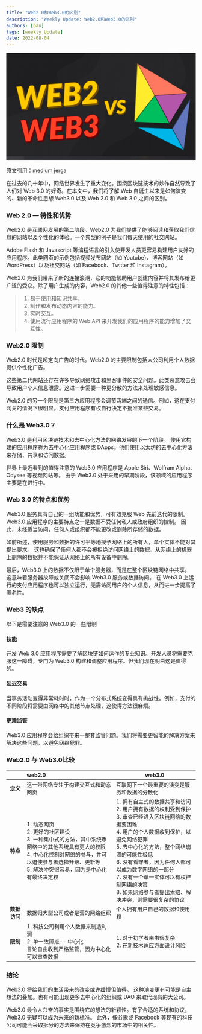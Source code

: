 ```yaml
---
title: "Web2.0和Web3.0的区别"
description: "Weekly Update: Web2.0和Web3.0的区别"
authors: [ban]
tags: [weekly Update]
date: 2022-08-04
---
```


![img.png](img.png)

原文引用：[medium jerga](https://medium.com/eincode/differences-between-web-2-0-and-web-3-0-dcc045b07eef)

在过去的几十年中，网络世界发生了重大变化。围绕区块链技术的炒作自然导致了人们对 Web 3.0 的好奇。在本文中，我们将了解 Web 自诞生以来是如何演变的、新的革命性思想 Web3.0 以及 Web 2.0 和 Web 3.0 之间的区别。

### Web 2.0 — 特性和优势
Web2.0 是互联网发展的第二阶段。Web2.0 为我们提供了能够阅读和获取我们信息的网站以及个性化的体验。一个典型的例子是我们每天使用的社交网站。

Adobe Flash 和 Javascript 等编程语言的引入使开发人员更容易构建用户友好的应用程序。此类网页的示例包括视频发布网站（如 Youtube）、博客网站（如 WordPress）以及社交网站（如 Facebook、Twitter 和 Instagram）。

Web2.0 为我们带来了新的连接浪潮，它的功能帮助用户创建内容并将其发布给更广泛的受众。除了用户生成的内容，Web2.0 的其他一些值得注意的特性包括：

>1. 易于使用和知识共享。
>2. 制作和发布动态内容的能力。 
>3. 实时交互。 
>4. 使用流行应用程序的 Web API 来开发我们的应用程序的能力增加了交互性。

### Web2.0 限制
Web2.0 时代是超定向广告的时代。Web2.0 的主要限制包括大公司利用个人数据提供个性化广告。

这些第二代网站还存在许多导致网络攻击和黑客事件的安全问题。此类恶意攻击会导致用户个人信息泄露。这进一步需要一种更分散的方法来处理敏感信息。

Web2.0 的另一个限制是第三方应用程序会调节两端之间的通信。例如，这在支付网关的情况下很明显。支付应用程序有权自行决定不批准某些交易。

### 什么是 Web3.0？
Web3.0 是利用区块链技术和去中心化方法的网络发展的下一个阶段。
使用它构建的应用程序称为去中心化应用程序或 DApps。他们使用以太坊的去中心化方法来存储、共享和访问数据。

世界上最近看到的值得注意的 Web3.0 应用程序是 Apple Siri、Wolfram Alpha、Odysee 等视频网站等。
由于 Web3.0 处于采用的早期阶段，该领域的应用程序主要是在进行中。

### Web 3.0 的特点和优势
Web3.0 服务具有自己的一组功能和优势，可有效克服 Web 先前迭代的限制。
Web3.0 应用程序的主要特点之一是数据不受任何私人或政府组织的控制。
因此，未经适当访问，任何人或组织都不能更改或删除所存储的数据。

如前所述，使用服务和数据的许可平等地授予网络上的所有人，单个实体不能对其提出要求。
这也确保了任何人都不会被拒绝访问网络上的数据。从网络上的机器上删除的数据并不能保证从网络上的所有设备中删除。

最后，Web3.0 上的数据不仅限于单个服务器，而是在整个区块链网络中共享。
这意味着服务器故障或关闭不会影响 Web3.0 服务或数据访问。
在 Web3.0 上运行的支付应用程序也可以独立运行，无需访问用户的个人信息，从而进一步提高了匿名性。

### Web3 的缺点
以下是需要注意的 Web3.0 的一些限制

#### 技能
开发 Web 3.0 应用程序需要了解区块链如何运作的专业知识。开发人员将需要克服这一障碍，专门为 Web3.0 构建和调整应用程序。但我们现在明白这是值得的。

#### 延迟交易
当事务活动变得非常耗时时，作为一个分布式系统变得具有挑战性。例如，支付的不同阶段将需要由网络中的其他节点处理，这使得方法很麻烦。

#### 更难监管
Web3.0 应用程序会给组织带来一整套监管问题。我们将需要更智能的解决方案来解决这些问题，以避免网络犯罪。

### Web2.0 与 Web3.0比较

|            | web2.0                                                                                                                          | web3.0                                                                                                                                                                                                             |
|:----------:|:--------------------------------------------------------------------------------------------------------------------------------|--------------------------------------------------------------------------------------------------------------------------------------------------------------------------------------------------------------------|
|   **定义**   | 这一带网络专注于构建交互式和动态网页                                                                                                              | 互联网下一个最重要的演变是服务和数据的分散化                                                                                                                                                                                             |
|   **特点**   | 1. 动态网页<br/>  2. 更好的社区建设<br/> 3. 一种集中式的方法，其中系统币网络中的其他系统具有更大的权限<br/> 4. 中心化控制对网络的参与，并可以迫使参与者选择升级、更新等<br/>5. 解决冲突很容易，因为是中心化有最终决定权 | 1. 拥有自主式的数据共享和访问<br/>2. 用户拥有数据的权利受到保护<br/>3. 审查已经进入区块链网络的数据要困难<br/>4. 用户的个人数据收到保护，以避免网络犯罪<br/>5. 去中心化的方法，整个网络崩溃的可能性极低<br/>6. 没有看守者，因为任何人都可以成为数字网络的一部分<br/>7. 没有一个单一实体可以有权控制网络的决策<br/>8. 如果网络参与者提出索赔、解决冲突，则需要很复杂的协议 |
|  **数据访问**  | 数据归大型公司或者是营的网络组织                                                                                                                | 个人拥有用户自己的数据和使用权                                                                                                                                                                                                    |
|   **限制**   | 1. 科技公司利用个人数据来制造利润<br/>2. 单一故障点-- 中心化<br/>言论自由收到严格监管，因为中心化可以审查数据                                                                | 1. 对于初学者来书很复杂<br/>2. 在新技术适应方面设计风险                                                                                                                                                                                  |

### 结论
Web3.0 将给我们的生活带来的改变或许缓慢但值得。
这种演变更有可能是自主想法的叠加。也有可能出现更多去中心化的组织或 DAO 来取代现有的大公司。

Web3.0 最令人兴奋的事实是围绕它的想法的新颖性。有了合适的系统和协议，Web3.0 无疑可以成为未来的新标准。
此外，像谷歌或 Facebook 等现有的科技公司可能会采取拆分的方法来保持在竞争激烈的市场中的相关性。




